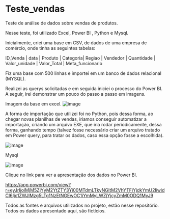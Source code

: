 # Teste_vendas
Teste de análise de dados sobre vendas de produtos.

Nesse teste, foi utilizado Excel, Power BI , Python e Mysql.

Inicialmente, criei uma base em CSV, de dados de uma empresa de comércio, onde tinha as seguintes tabelas:

ID_Venda |	data |	Produto |	Categoria|	Regiao |	Vendedor |	Quantidade |	  Valor_unidade | Valor_Total | Meta_funcionario  

Fiz uma base com 500 linhas e importei em um banco de dados relacional (MYSQL).

Realizei as querys solicitadas e em seguida iniciei o processo do Power BI.
A seguir, irei demonstrar um pouco do passo a passo em imagens.

Imagem da base em excel.
![image](https://github.com/user-attachments/assets/5b716e70-5c62-4dcf-9c11-d0b1ad9aab87)


A forma de importação que utilizei foi no Python, pois dessa forma, ao chegar novas planilhas de vendas, iriamos conseguir automatizar a importação, criando um arquivo EXE, que iria rodar periodicamente, dessa forma, ganhando tempo (talvez fosse necessário criar um arquivo tratado em Power query, para tratar os dados, caso essa opção fosse a escolhida).

![image](https://github.com/user-attachments/assets/5bbf5d1b-438a-4d87-b790-d0e49ef96e99)



Mysql

![image](https://github.com/user-attachments/assets/abf43f2a-bba2-4048-9ae2-4c4f9522c297)


Clique no link para ver a apresentação dos dados no Power BI.

https://app.powerbi.com/view?r=eyJrIjoiMjM5ZjYyM2YtZTY3Yi00MTdmLTkyNGItM2VhYTFiYjdkYmU2IiwidCI6Ijc1ZWJlMzg5LTg1NzEtNGEwOC1iYmMyLWZjYjcyZmM0ODQ1MyJ9



Todos as fontes e arquivos utilizados no projeto, estão nesse repositório.
Todos os dados apresentado aqui, são fictícios.
